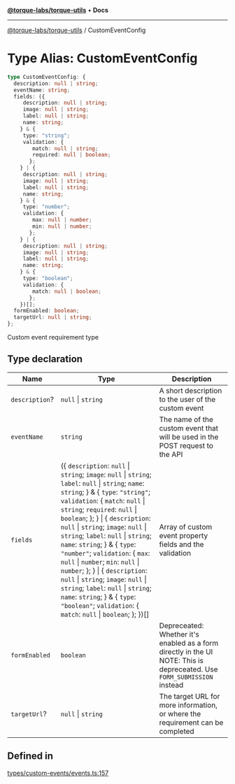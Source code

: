 [**@torque-labs/torque-utils**](../README.md) • **Docs**

***

[@torque-labs/torque-utils](../README.md) / CustomEventConfig

# Type Alias: CustomEventConfig

```ts
type CustomEventConfig: {
  description: null | string;
  eventName: string;
  fields: ({
     description: null | string;
     image: null | string;
     label: null | string;
     name: string;
    } & {
     type: "string";
     validation: {
        match: null | string;
        required: null | boolean;
       };
    } | {
     description: null | string;
     image: null | string;
     label: null | string;
     name: string;
    } & {
     type: "number";
     validation: {
        max: null | number;
        min: null | number;
       };
    } | {
     description: null | string;
     image: null | string;
     label: null | string;
     name: string;
    } & {
     type: "boolean";
     validation: {
        match: null | boolean;
       };
    })[];
  formEnabled: boolean;
  targetUrl: null | string;
};
```

Custom event requirement type

## Type declaration

| Name | Type | Description |
| ------ | ------ | ------ |
| `description`? | `null` \| `string` | A short description to the user of the custom event |
| `eventName` | `string` | The name of the custom event that will be used in the POST request to the API |
| `fields` | (\{ `description`: `null` \| `string`; `image`: `null` \| `string`; `label`: `null` \| `string`; `name`: `string`; \} & \{ `type`: `"string"`; `validation`: \{ `match`: `null` \| `string`; `required`: `null` \| `boolean`; \}; \} \| \{ `description`: `null` \| `string`; `image`: `null` \| `string`; `label`: `null` \| `string`; `name`: `string`; \} & \{ `type`: `"number"`; `validation`: \{ `max`: `null` \| `number`; `min`: `null` \| `number`; \}; \} \| \{ `description`: `null` \| `string`; `image`: `null` \| `string`; `label`: `null` \| `string`; `name`: `string`; \} & \{ `type`: `"boolean"`; `validation`: \{ `match`: `null` \| `boolean`; \}; \})[] | Array of custom event property fields and the validation |
| `formEnabled` | `boolean` | Depreceated: Whether it's enabled as a form directly in the UI NOTE: This is depreceated. Use `FORM_SUBMISSION` instead |
| `targetUrl`? | `null` \| `string` | The target URL for more information, or where the requirement can be completed |

## Defined in

[types/custom-events/events.ts:157](https://github.com/torque-labs/torque-utils/blob/3bd29ca22f900f1cf2686f7f240bf82e15337207/types/custom-events/events.ts#L157)
